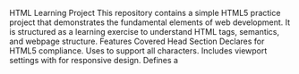 HTML Learning Project
This repository contains a simple HTML5 practice project that demonstrates the fundamental elements of web development. It is structured as a learning exercise to understand HTML tags, semantics, and webpage structure.
Features Covered
Head Section
Declares <!DOCTYPE html> for HTML5 compliance.
Uses <meta charset="UTF-8"> to support all characters.
Includes viewport settings with <meta name="viewport"> for responsive design.
Defines a <title> tag for the webpage name.
Headings
Demonstrates headings from <h1> to <h6> with different text sizes.
Paragraphs and Formatting
<p>: Adds placeholder text for paragraph formatting.
<br> and <hr>: Used for line breaks and horizontal rules.
Text Formatting Tags:
<strong> for bold
<em> for italic
<ins> for underline
<del> and <s> for strike-through text
Links
Absolute Link: Example using Google.
Relative Link: Opens a local file (main.html) in a new tab.
Images
Demonstrates the difference between:
Absolute image links (external URL).
Relative image links (local project images).
Includes alt tag for accessibility.
Lists
Unordered List (<ul>) with custom type="square".
Ordered List (<ol>) with Roman numerals (type="i").
Description List (<dl>) with <dt> (term) and <dd> (definition).
Table
A sample table with border:
<thead> defines the header row.
<tbody> contains data rows.
Code Practices and Notes
Comments (<!-- -->) explain each section for better readability.
Nested tags are demonstrated for creating multiple levels of lists.
Proper semantic tags are used instead of lower-ranked tags like <b>, <u>, etc.
External tools like Inspect and View Page Source are mentioned for debugging and learning.
Recommended Improvements
Use CSS styles instead of inline attributes like border="3" for tables.
Avoid using deprecated tags (<strike>, <b>, <u>). Prefer their semantic alternatives.
Maintain proper indentation for readability.
Close all open tags properly (</html> was incomplete).
Getting Started
Clone the repository:
bash
git clone https://github.com/your-username/html-learning-project.git
Open index.html in a browser.
Explore each section to understand how HTML tags work.
Author
Created by Yatender as part of HTML learning and practice.
